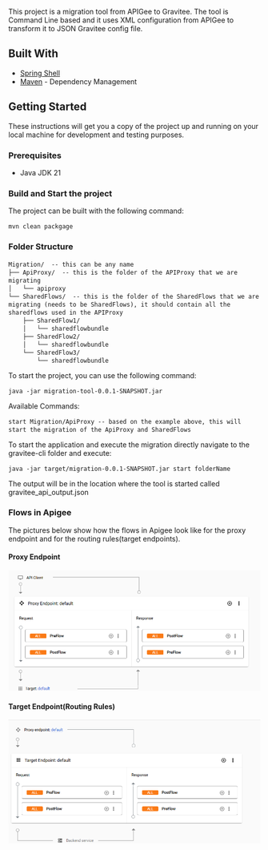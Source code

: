 This project is a migration tool from APIGee to Gravitee.
The tool is Command Line based and it uses XML configuration from APIGee to transform it to JSON Gravitee config file.

## Built With

* [Spring Shell](https://spring.io/projects/spring-shell)
* [Maven](https://maven.apache.org/) - Dependency Management

## Getting Started

These instructions will get you a copy of the project up and running on your local machine for development and testing
purposes.

### Prerequisites

* Java JDK 21

### Build and Start the project

The project can be built with the following command:

```
mvn clean packgage
```
 
### Folder Structure
```
Migration/  -- this can be any name
├── ApiProxy/  -- this is the folder of the APIProxy that we are migrating
│   └── apiproxy
└── SharedFlows/  -- this is the folder of the SharedFlows that we are migrating (needs to be SharedFlows), it should contain all the sharedflows used in the APIProxy
    ├── SharedFlow1/
    │   └── sharedflowbundle
    ├── SharedFlow2/
    │   └── sharedflowbundle
    └── SharedFlow3/
        └── sharedflowbundle
```
To start the project, you can use the following command:

```
java -jar migration-tool-0.0.1-SNAPSHOT.jar
```

Available Commands:

```
start Migration/ApiProxy -- based on the example above, this will start the migration of the ApiProxy and SharedFlows
```

To start the application and execute the migration directly navigate to the gravitee-cli folder and execute:

```
java -jar target/migration-0.0.1-SNAPSHOT.jar start folderName
```

The output will be in the location where the tool is started called gravitee_api_output.json

### Flows in Apigee

The pictures below show how the flows in Apigee look like for the proxy endpoint and for the routing rules(target endpoints).

#### Proxy Endpoint
![Alt text](images/apigee-flows.png)

#### Target Endpoint(Routing Rules)
![Alt text](images/apigee-target-endpoint.png)

